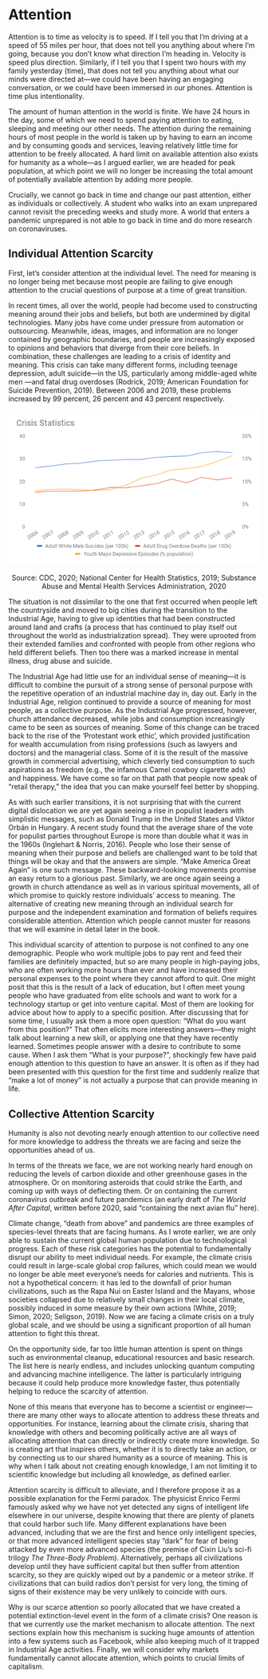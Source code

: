 # Attention

Attention is to time as velocity is to speed. If I tell you that I’m driving at a speed of 55 miles per hour, that does not tell you anything about where I’m going, because you don’t know what direction I’m heading in. Velocity is speed plus direction. Similarly, if I tell you that I spent two hours with my family yesterday (time), that does not tell you anything about what our minds were directed at—we could have been having an engaging conversation, or we could have been immersed in our phones. Attention is time plus intentionality.

The amount of human attention in the world is finite. We have 24 hours in the day, some of which we need to spend paying attention to eating, sleeping and meeting our other needs. The attention during the remaining hours of most people in the world is taken up by having to earn an income and by consuming goods and services, leaving relatively little time for attention to be freely allocated. A hard limit on available attention also exists for humanity as a whole—as I argued earlier, we are headed for peak population, at which point we will no longer be increasing the total amount of potentially available attention by adding more people. 

Crucially, we cannot go back in time and change our past attention, either as individuals or collectively. A student who walks into an exam unprepared cannot revisit the preceding weeks and study more. A world that enters a pandemic unprepared is not able to go back in time and do more research on coronaviruses.


## Individual Attention Scarcity 

First, let’s consider attention at the individual level. The need for meaning is no longer being met because most people are failing to give enough attention to the crucial questions of purpose at a time of great transition.

In recent times, all over the world, people had become used to constructing meaning around their jobs and beliefs, but both are undermined by digital technologies. Many jobs have come under pressure from automation or outsourcing. Meanwhile, ideas, images, and information are no longer contained by geographic boundaries, and people are increasingly exposed to opinions and behaviors that diverge from their core beliefs. In combination, these challenges are leading to a crisis of identity and meaning. This crisis can take many different forms, including teenage depression, adult suicide—in the US, particularly among middle-aged white men —and fatal drug overdoses (Rodrick, 2019; American Foundation for Suicide Prevention, 2019). Between 2006 and 2019, these problems increased by 99 percent, 26 percent and 43 percent respectively.

[![Crisis Statistics](../assets/crisis-statistics.png)](../Appendix.md#crisis-stats)
<p align="center">
Source: CDC, 2020; National Center for Health Statistics, 2019; Substance Abuse and Mental Health Services Administration, 2020
</p>


The situation is not dissimilar to the one that first occurred when people left the countryside and moved to big cities during the transition to the Industrial Age, having to give up identities that had been constructed around land and crafts (a process that has continued to play itself out throughout the world as industrialization spread). They were uprooted from their extended families and confronted with people from other regions who held different beliefs. Then too there was a marked increase in mental illness, drug abuse and suicide.

The Industrial Age had little use for an individual sense of meaning—it is difficult to combine the pursuit of a strong sense of personal purpose with the repetitive operation of an industrial machine day in, day out. Early in the Industrial Age, religion continued to provide a source of meaning for most people, as a collective purpose. As the Industrial Age progressed, however, church attendance decreased, while jobs and consumption increasingly came to be seen as sources of meaning. Some of this change can be traced back to the rise of the ‘Protestant work ethic‘, which provided justification for wealth accumulation from rising professions (such as lawyers and doctors) and the managerial class. Some of it is the result of the massive growth in commercial advertising, which cleverly tied consumption to such aspirations as freedom (e.g., the infamous Camel cowboy cigarette ads) and happiness. We have come so far on that path that people now speak of “retail therapy,” the idea that you can make yourself feel better by shopping.

As with such earlier transitions, it is not surprising that with the current digital dislocation we are yet again seeing a rise in populist leaders with simplistic messages, such as Donald Trump in the United States and Viktor Orbán in Hungary. A recent study found that the average share of the vote for populist parties throughout Europe is more than double what it was in the 1960s (Inglehart & Norris, 2016). People who lose their sense of meaning when their purpose and beliefs are challenged want to be told that things will be okay and that the answers are simple. “Make America Great Again” is one such message. These backward-looking movements promise an easy return to a glorious past. Similarly, we are once again seeing a growth in church attendance as well as in various spiritual movements, all of which promise to quickly restore individuals’ access to meaning. The alternative of creating new meaning through an individual search for purpose and the independent examination and formation of beliefs requires considerable attention. Attention which people cannot muster for reasons that we will examine in detail later in the book. 

This individual scarcity of attention to purpose is not confined to any one demographic. People who work multiple jobs to pay rent and feed their families are definitely impacted, but so are many people in high-paying jobs, who are often working more hours than ever and have increased their personal expenses to the point where they cannot afford to quit. One might posit that this is the result of a lack of education, but I often meet young people who have graduated from elite schools and want to work for a technology startup or get into venture capital. Most of them are looking for advice about how to apply to a specific position. After discussing that for some time, I usually ask them a more open question: “What do you want from this position?” That often elicits more interesting answers—they might talk about learning a new skill, or applying one that they have recently learned. Sometimes people answer with a desire to contribute to some cause. When I ask them “What is your purpose?”, shockingly few have paid enough attention to this question to have an answer. It is often as if they had been presented with this question for the first time and suddenly realize that “make a lot of money” is not actually a purpose that can provide meaning in life. 


## Collective Attention Scarcity 

Humanity is also not devoting nearly enough attention to our collective need for more knowledge to address the threats we are facing and seize the opportunities ahead of us.

In terms of the threats we face, we are not working nearly hard enough on reducing the levels of carbon dioxide and other greenhouse gases in the atmosphere. Or on monitoring asteroids that could strike the Earth, and coming up with ways of deflecting them. Or on containing the current coronavirus outbreak and future pandemics (an early draft of *The World After Capital*, written before 2020, said “containing the next avian flu” here). 

Climate change, “death from above” and pandemics are three examples of species-level threats that are facing humans. As I wrote earlier, we are only able to sustain the current global human population due to technological progress. Each of these risk categories has the potential to fundamentally disrupt our ability to meet individual needs. For example, the climate crisis could result in large-scale global crop failures, which could mean we would no longer be able meet everyone’s needs for calories and nutrients. This is not a hypothetical concern: it has led to the downfall of prior human civilizations, such as the Rapa Nui on Easter Island and the Mayans, whose societies collapsed due to relatively small changes in their local climate, possibly induced in some measure by their own actions (White, 2019; Simon, 2020; Seligson, 2019). Now we are facing a climate crisis on a truly global scale, and we should be using a significant proportion of all human attention to fight this threat.

On the opportunity side, far too little human attention is spent on things such as environmental cleanup, educational resources and basic research. The list here is nearly endless, and includes unlocking quantum computing and advancing machine intelligence. The latter is particularly intriguing because it could help produce more knowledge faster, thus potentially helping to reduce the scarcity of attention.

None of this means that everyone has to become a scientist or engineer—there are many other ways to allocate attention to address these threats and opportunities. For instance, learning about the climate crisis, sharing that knowledge with others and becoming politically active are all ways of allocating attention that can directly or indirectly create more knowledge. So is creating art that inspires others, whether it is to directly take an action, or by connecting us to our shared humanity as a source of meaning. This is why when I talk about not creating enough knowledge, I am not limiting it to scientific knowledge but including all knowledge, as defined earlier.

Attention scarcity is difficult to alleviate, and I therefore propose it as a possible explanation for the Fermi paradox. The physicist Enrico Fermi famously asked why we have not yet detected any signs of intelligent life elsewhere in our universe, despite knowing that there are plenty of planets that could harbor such life. Many different explanations have been advanced, including that we are the first and hence only intelligent species, or that more advanced intelligent species stay “dark” for fear of being attacked by even more advanced species (the premise of Cixin Liu’s sci-fi trilogy *The Three-Body Problem*). Alternatively, perhaps all civilizations develop until they have sufficient capital but then suffer from attention scarcity, so they are quickly wiped out by a pandemic or a meteor strike. If civilizations that can build radios don’t persist for very long, the timing of signs of their existence may be very unlikely to coincide with ours.

Why is our scarce attention so poorly allocated that we have created a potential extinction-level event in the form of a climate crisis? One reason is that we currently use the market mechanism to allocate attention. The next sections explain how this mechanism is sucking huge amounts of attention into a few systems such as Facebook, while also keeping much of it trapped in Industrial Age activities. Finally, we will consider why markets fundamentally cannot allocate attention, which points to crucial limits of capitalism.
